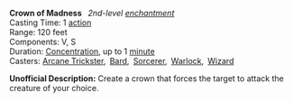 **Crown of Madness** 
_2nd-level [enchantment](https://dnd-wiki.org/wiki/SRD5:Enchantment "SRD5:Enchantment")_  
Casting Time: 1 [action](https://dnd-wiki.org/wiki/SRD5:Action "SRD5:Action")  
Range: 120 feet  
Components: V, S  
Duration: [Concentration](https://dnd-wiki.org/wiki/SRD5:Spellcasting#Concentration "SRD5:Spellcasting"), up to 1 [minute](https://dnd-wiki.org/wiki/SRD5:Minute "SRD5:Minute")  
Casters: [Arcane Trickster](https://dnd-wiki.org/wiki/Arcane_Trickster_(5e) "Arcane Trickster (5e)"), [Bard](https://dnd-wiki.org/wiki/SRD5:Bard "SRD5:Bard"), [Sorcerer](https://dnd-wiki.org/wiki/SRD5:Sorcerer "SRD5:Sorcerer"), [Warlock](https://dnd-wiki.org/wiki/SRD5:Warlock "SRD5:Warlock"), [Wizard](https://dnd-wiki.org/wiki/SRD5:Wizard "SRD5:Wizard")  

**Unofficial Description:** Create a crown that forces the target to attack the creature of your choice.